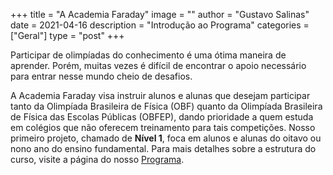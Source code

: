 +++
title = "A Academia Faraday"
image = ""
author = "Gustavo Salinas"
date = 2021-04-16
description = "Introdução ao Programa"
categories = ["Geral"]
type = "post"
+++

Participar de olimpíadas do conhecimento é uma ótima maneira de aprender. Porém, muitas vezes é difícil de encontrar o apoio necessário para entrar nesse mundo cheio de desafios.

A Academia Faraday visa instruir alunos e alunas que desejam participar tanto da Olimpíada Brasileira de Física (OBF) quanto da Olimpíada Brasileira de Física das Escolas Públicas (OBFEP), dando prioridade a quem estuda em colégios que não oferecem treinamento para tais competições. Nosso primeiro projeto, chamado de **Nível 1**, foca em alunos e alunas do oitavo ou nono ano do ensino fundamental. Para mais detalhes sobre a estrutura do curso, visite a página do nosso [Programa](/programa/nivel-1).
